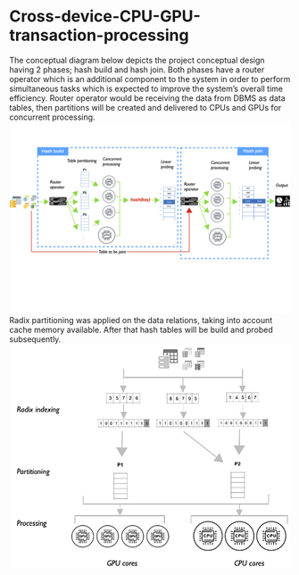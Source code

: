 # Cross-device-CPU-GPU-transaction-processing

The conceptual diagram below depicts the project conceptual design having 2 phases; hash build and hash join. Both phases have a router operator which is an additional component to  the  system  in  order to  perform  simultaneous tasks which  is  expected to  improve  the  system’s  overall time efficiency. Router operator would be receiving the data from DBMS as data tables, then partitions will be created and delivered to CPUs and GPUs for concurrent processing.
![](document/hashDiagram.png)
Radix partitioning was applied on the data relations, taking into account cache memory available. After that hash tables will be build and probed subsequently.
![](document/partitioning.png)
